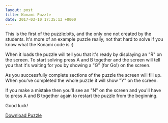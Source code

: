 ```yaml
---
layout: post
title: Konami Puzzle
date: 2017-03-10 17:35:13 +0000
---
```

This is the first of the puzzle:bits, and the only one not created by the students. It's more of an example puzzle really, not that hard to solve if you know what the Konami code is :)

When it loads the puzzle will tell you that it's ready by displaying an "R" on the screen. To start solving press A and B together and the screen will tell you that it's waiting for you by showing a "G" (for Go!) on the screen.

As you successfully complete sections of the puzzle the screen will fill up. When you've completed the whole puzzle it will show "Y" on the screen.

If you make a mistake then you'll see an "N" on the screen and you'll have to press A and B together again to restart the puzzle from the beginning.

Good luck!

[Download Puzzle](/downloads/konami.hex)
